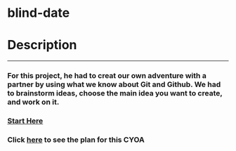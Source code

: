 # blind-date

# Description
---
### For this project, he had to creat our own adventure with a partner by using what we know about Git and Github. We had to brainstorm ideas, choose the main idea you want to create, and work on it.


### [Start Here](start.md)
### Click [here](plan.md) to see the plan for this CYOA
